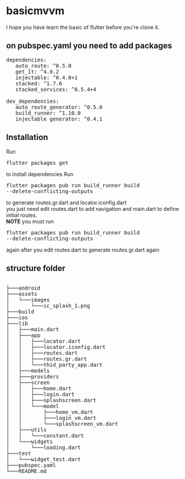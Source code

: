 # basicmvvm

I hope you have learn the basic of flutter before you're clone it.

## on pubspec.yaml you need to add packages
<pre>
dependencies:
   auto_route: ^0.5.0
   get_it: ^4.0.2
   injectable: ^0.4.0+1
   stacked: ^1.7.6
   stacked_services: ^0.5.4+4

dev_dependencies:
   auto_route_generator: ^0.5.0
   build_runner: ^1.10.0
   injectable_generator: ^0.4.1
</pre>

## Installation
Run <pre>flutter packages get</pre> to install dependencies
Run <pre>flutter packages pub run build_runner build --delete-conflicting-outputs</pre> to generate routes.gr.dart and locator.iconfig.dart</br>
you just need edit routes.dart to add navigation and main.dart to define initial routes.</br>
<b>NOTE</b> you must run <pre>flutter packages pub run build_runner build --delete-conflicting-outputs</pre> again after you edit routes.dart to generate routes.gr.dart again

## structure folder
<pre>

├───android
├───assets
│   └───images
│       └───ic_splash_1.png
├───build
├───ios
├───lib
│   ├───main.dart
│   ├───app
│   │   ├───locator.dart
│   │   ├───locator.iconfig.dart
│   │   ├───routes.dart
│   │   ├───routes.gr.dart
│   │   └───thid_party_app.dart
│   ├───models
│   ├───providers
│   ├───screen
│   │   ├───home.dart
│   │   ├───login.dart
│   │   ├───splashscreen.dart
│   │   └───model
│   │       ├───home_vm.dart
│   │       ├───login_vm.dart
│   │       └───splashscreen_vm.dart
│   ├───utils
│   │   └───constant.dart
│   └───widgets
│       └───loading.dart
├───test
│   └───widget_test.dart
├───pubspec.yaml
└───README.md

</pre>
